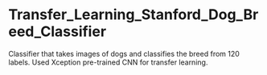 # Transfer_Learning_Stanford_Dog_Breed_Classifier
Classifier that takes images of dogs and classifies the breed from 120 labels.  Used Xception pre-trained CNN for transfer learning.
